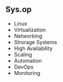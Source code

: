 ## Sys.op

- Linux
- Virtualization 
- Networking
- Strorage Systems
- High Availability
- Scaling
- Automation
- DevOps
- Monitoring
